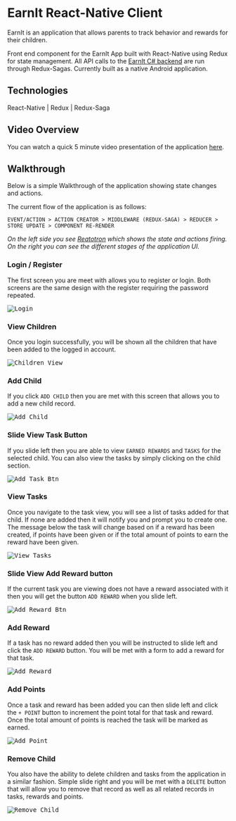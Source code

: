 # EarnIt React-Native Client

EarnIt is an application that allows parents to track behavior and rewards for their children.

Front end component for the EarnIt App built with React-Native using Redux for state management.  All API calls to the [EarnIt C# backend](https://github.com/daynewright/EarnIt) are run through Redux-Sagas. Currently built as a native Android application.

## Technologies

React-Native | Redux | Redux-Saga

## Video Overview


You can watch a quick 5 minute video presentation of the application [here](https://youtu.be/s1SmGfkmU2Y).

## Walkthrough

Below is a simple Walkthrough of the application showing state changes and actions.

The current flow of the application is as follows:

`EVENT/ACTION > ACTION CREATOR > MIDDLEWARE (REDUX-SAGA) > REDUCER > STORE UPDATE > COMPONENT RE-RENDER`

_On the left side you see [Reatotron](https://github.com/reactotron/reactotron) which shows the state and actions firing.  On the right you can see the different stages of the application UI._

### Login / Register

The first screen you are meet with allows you to register or login.  Both screens are the same design with the register requiring the password repeated.

<kbd>![Login](img/login_register.png)</kbd>

### View Children

Once you login successfully, you will be shown all the children that have been added to the logged in account.

<kbd>![Children View](img/child_view.png)</kbd>

### Add Child

If you click `ADD CHILD` then you are met with this screen that allows you to add a new child record.

<kbd>![Add Child](img/add_child.png)</kbd>

### Slide View Task Button

If you slide left then you are able to view `EARNED REWARDS` and `TASKS` for the selected child.  You  can also view the tasks by simply clicking on the child section.

<kbd>![Add Task Btn](img/view_task_btn.png)</kbd>

### View Tasks

Once you navigate to the task view, you will see a list of tasks added for that child.  If none are added then it will notify you and prompt you to create one.  The message below the task will change based on if a reward has been created, if points have been given or if the total amount of points to earn the reward have been given.

<kbd>![View Tasks](img/view_tasks.png)</kbd>

### Slide View Add Reward button

If the current task you are viewing does not have a reward associated with it then you will get the button `ADD REWARD` when you slide left.

<kbd>![Add Reward Btn](img/add_reward_btn.png)</kbd>

### Add Reward

If a task has no reward added then you will be instructed to slide left and click the `ADD REWARD` button.  You will be met with a form to add a reward for that task.

<kbd>![Add Reward](img/add_reward.png)</kbd>

### Add Points

Once a task and reward has been added you can then slide left and click the `+ POINT` button to increment the point total for that task and reward.  Once the total amount of points is reached the task will be marked as earned.

<kbd>![Add Point](img/add_point.png)</kbd>

### Remove Child

You also have the ability to delete children and tasks from the application in a similar fashion.  Simple slide right and you will be met with a `DELETE` button that will allow you to remove that record as well as all related records in tasks, rewards and points.

<kbd>![Remove Child](img/delete_child.png)</kbd>
